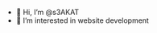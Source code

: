 - 👋 Hi, I’m @s3AKAT
- 👀 I’m interested in website development

<!---
s3AKAT/s3AKAT is a ✨ special ✨ repository because its `README.md` (this file) appears on your GitHub profile.
You can click the Preview link to take a look at your changes.
--->
